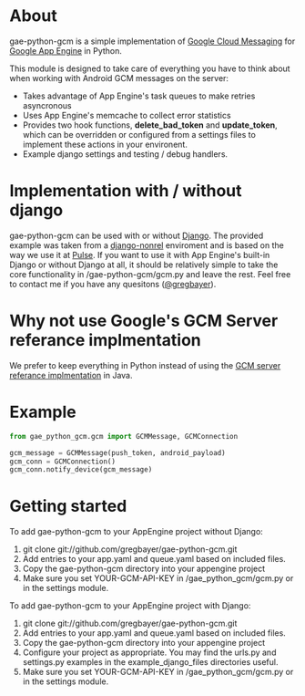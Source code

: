 # About

gae-python-gcm is a simple implementation of [Google Cloud Messaging](http://developer.android.com/google/gcm/index.html) for [Google App Engine](https://developers.google.com/appengine/docs/python/overview) in Python.

This module is designed to take care of everything you have to think about when working with Android GCM messages on the server:

* Takes advantage of App Engine's task queues to make retries asyncronous
* Uses App Engine's memcache to collect error statistics
* Provides two hook functions, **delete_bad_token** and **update_token**, which can be overridden or configured from a settings files to implement these actions in your environent.
* Example django settings and testing / debug handlers.

# Implementation with / without django

gae-python-gcm can be used with or without [Django](https://www.djangoproject.com). The provided example was taken from a [django-nonrel](https://github.com/django-nonrel/django-nonrel) enviroment and is based on the way we use it at [Pulse](http://www.pulse.me). If you want to use it with App Engine's built-in Django or without Django at all, it should be relatively simple to take the core functionality in /gae-python-gcm/gcm.py and leave the rest. Feel free to contact me if you have any quesitons ([@gregbayer](https://twitter.com/gregbayer)).

# Why not use Google's GCM Server referance implmentation

We prefer to keep everything in Python instead of using the [GCM server referance implmentation](http://developer.android.com/google/gcm/demo.html) in Java.

# Example

```python
from gae_python_gcm.gcm import GCMMessage, GCMConnection

gcm_message = GCMMessage(push_token, android_payload)
gcm_conn = GCMConnection()
gcm_conn.notify_device(gcm_message)
```

# Getting started

To add gae-python-gcm to your AppEngine project without Django:

1. git clone git://github.com/gregbayer/gae-python-gcm.git
2. Add entries to your app.yaml and queue.yaml based on included files.
3. Copy the gae-python-gcm directory into your appengine project
4. Make sure you set YOUR-GCM-API-KEY in /gae_python_gcm/gcm.py or in the settings module.


To add gae-python-gcm to your AppEngine project with Django:

1. git clone git://github.com/gregbayer/gae-python-gcm.git
2. Add entries to your app.yaml and queue.yaml based on included files.
3. Copy the gae-python-gcm directory into your appengine project
4. Configure your project as appropriate. You may find the urls.py and settings.py examples in the example_django_files directories useful. 
5. Make sure you set YOUR-GCM-API-KEY in /gae_python_gcm/gcm.py or in the settings module.



